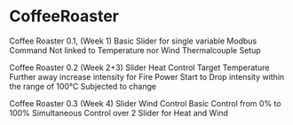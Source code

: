 # CoffeeRoaster

Coffee Roaster 0.1, (Week 1)
Basic Slider for single variable
Modbus Command
Not linked to Temperature nor Wind
Thermalcouple Setup

Coffee Roaster 0.2 (Week 2+3)
Slider Heat Control
Target Temperature
Further away increase intensity for Fire Power
Start to Drop intensity within the range of 100°C
Subjected to change

Coffee Roaster 0.3 (Week 4)
Slider Wind Control
Basic Control from 0% to 100%
Simultaneous Control over 2 Slider for Heat and Wind
